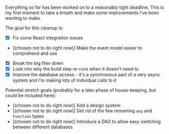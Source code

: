 Everything so far has been worked on to a reasonably tight deadline. This is my
first moment to take a breath and make some improvements I've been wanting to
make.

The goal for this cleanup is:

- [x] Fix some React integration issues
- [(chosen not to do right now)] Make the event model easier to comprehend and
  use
- [x] Break the big files down
- [x] Look into why the build step re-runs when it doesn't need to
- [x] Improve the database access - it's a synchronous part of a very async
      system and I'm making lots of individual calls to it

Potential stretch goals (probably for a later phase of house-keeping, but could
be included here):

- [(chosen not to do right now)] Add a design system
- [(chosen not to do right now)] Get rid of the few remaining `any` and
  `Function` types
- [(chosen not to do right now)] Introduce a DAO to allow easy switching between
  different databases
